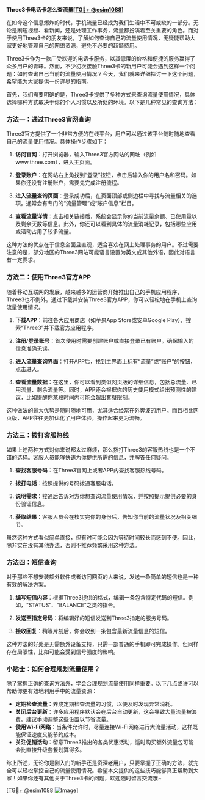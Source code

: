 **Three3卡电话卡怎么查流量[[TG💪+ @esim1088](https://t.me/s/esim1088)]**

在如今这个信息爆炸的时代，手机流量已经成为我们生活中不可或缺的一部分。无论是刷短视频、看新闻，还是处理工作事务，流量都扮演着至关重要的角色。而对于使用Three3卡的朋友来说，了解如何查询自己的流量使用情况，无疑能帮助大家更好地管理自己的网络资源，避免不必要的超额费用。

Three3卡作为一款广受欢迎的电话卡服务，以其低廉的价格和便捷的服务赢得了众多用户的青睐。然而，不少初次接触Three3卡的新用户可能会遇到这样一个问题：如何查询自己当前的流量使用情况？今天，我们就来详细探讨一下这个问题，希望能为大家提供一份详尽的指南。

首先，我们需要明确的是，Three3卡提供了多种方式来查询流量使用情况，具体选择哪种方式取决于你的个人习惯以及所处的环境。以下是几种常见的查询方法：

### 方法一：通过Three3官网查询

Three3官方提供了一个非常方便的在线平台，用户可以通过该平台随时随地查看自己的流量使用情况。具体操作步骤如下：

1. **访问官网**：打开浏览器，输入Three3官方网站的网址（例如www.three.com），进入主页面。
   
2. **登录账户**：在网站右上角找到“登录”按钮，点击后输入你的用户名和密码。如果你还没有注册账户，需要先完成注册流程。

3. **进入流量查询页面**：登录成功后，在页面顶部或侧边栏中寻找与流量相关的选项。通常会有专门的“流量管理”或“账户信息”栏目。

4. **查看流量详情**：点击相关链接后，系统会显示你的当前流量余额、已使用量以及剩余天数等信息。此外，你还可以看到具体的流量消耗记录，包括哪些应用或活动占用了较多流量。

这种方法的优点在于信息全面且直观，适合喜欢在网上处理事务的用户。不过需要注意的是，部分地区的Three3网站可能语言设置为英文或其他外语，因此对语言有一定要求。

### 方法二：使用Three3官方APP

随着移动互联网的发展，越来越多的运营商开始推出自己的手机应用程序，Three3也不例外。通过下载并安装Three3官方APP，你可以轻松地在手机上查询流量使用情况。

1. **下载APP**：前往各大应用商店（如苹果App Store或安卓Google Play），搜索“Three3”并下载官方应用程序。

2. **注册/登录账号**：首次使用时需要创建账户或直接登录已有账户。确保输入的信息准确无误。

3. **进入流量查询界面**：打开APP后，找到主界面上标有“流量”或“账户”的按钮，点击进入。

4. **查看流量数据**：在这里，你可以看到类似网页版的详细信息，包括总流量、已用流量、剩余流量等。同时，APP还会根据你的历史使用模式给出预测性的建议，比如提醒你某段时间内可能会超出套餐限制。

这种做法的最大优势是随时随地可用，尤其适合经常在外奔波的用户。而且相比网页版，APP往往更加优化了用户体验，操作起来更为流畅。

### 方法三：拨打客服热线

如果上述两种方式对你来说都太过麻烦，那么拨打Three3的客服热线也是一个不错的选择。客服人员能够快速为你提供所需的信息，并解答任何疑问。

1. **查找客服号码**：在Three3官网上或者APP内查找客服热线号码。

2. **拨打电话**：按照提供的号码拨通客服电话。

3. **说明需求**：接通后告诉对方你想查询流量使用情况，并按照提示提供必要的身份验证信息。

4. **获取结果**：客服人员会在核实完你的身份后，告知你当前的流量状况及相关细节。

虽然这种方式看似简单直接，但有时可能会因为等待时间较长而感到不便。因此，除非实在没有其他办法，否则不推荐频繁采用这种方法。

### 方法四：短信查询

对于那些不想安装额外软件或者访问网页的人来说，发送一条简单的短信也是一种有效的解决方案。

1. **编写短信内容**：根据Three3提供的格式，编辑一条包含特定代码的短信。例如，“STATUS”、“BALANCE”之类的指令。

2. **发送至指定号码**：将编辑好的短信发送到Three3指定的服务号码。

3. **接收回复**：稍等片刻后，你会收到一条包含最新流量信息的短信。

这种方法的好处是无需额外设备支持，只需一部普通的手机即可完成操作。但同样存在局限性，比如可能会受到信号强度的影响。

### 小贴士：如何合理规划流量使用？

除了掌握正确的查询方法外，学会合理规划流量使用同样重要。以下几点或许可以帮助你更有效地利用手中的流量资源：

- **定期检查流量**：养成定期检查流量的习惯，以便及时发现异常消耗。
- **关闭后台更新**：许多应用程序默认会在后台自动更新，这会导致大量流量被浪费。建议手动调整这些设置以节省流量。
- **使用Wi-Fi网络**：当条件允许时，尽量连接Wi-Fi网络进行大流量活动，这样既能保证速度又能节约成本。
- **关注促销活动**：留意Three3推出的各类优惠活动，适时购买额外流量包可能会比直接升级套餐划算得多。

综上所述，无论你是刚入门的新手还是资深老用户，只要掌握了正确的方法，就完全可以轻松掌控自己的流量使用情况。希望本文提供的这些技巧能够真正帮助到大家！如果你还有其他关于Three3卡的问题，欢迎随时留言交流哦~

[[TG💪+ @esim1088](https://t.me/s/esim1088) ![Image](https://i.postimg.cc/4NQfJmqS/Snipaste-2025-05-13-00-14-12.png)]